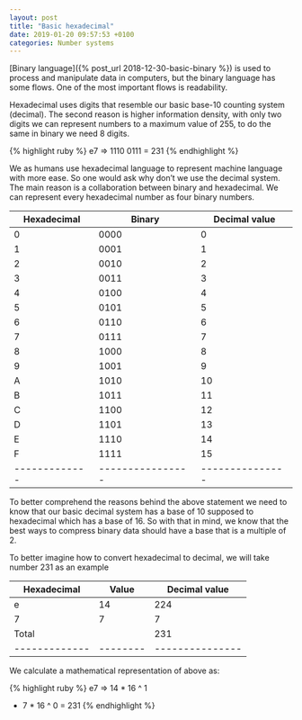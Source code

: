 ```yaml
---
layout: post
title: "Basic hexadecimal"
date: 2019-01-20 09:57:53 +0100
categories: Number systems
---
```

[Binary language]({% post_url 2018-12-30-basic-binary %}) is used to process and manipulate data in computers, but the binary language has some flows. One of the most important flows is readability.

Hexadecimal uses digits that resemble our basic base-10 counting system (decimal). The second reason is higher information density, with only two digits we can represent numbers to a maximum value of 255, to do the same in binary we need 8 digits.

{% highlight ruby %}
e7 => 1110 0111 = 231
{% endhighlight %}

We as humans use hexadecimal language to represent machine language with more ease. So one would ask why don’t we use the decimal system. The main reason is a collaboration between binary and hexadecimal. We can represent every hexadecimal number as four binary numbers.

<div class="table-wrapper" markdown="block">

| Hexadecimal | Binary         | Decimal value |
|-------------|----------------|---------------|
| 0           | 0000           | 0             |
| 1           | 0001           | 1             |
| 2           | 0010           | 2             |
| 3           | 0011           | 3             |
| 4           | 0100           | 4             |
| 5           | 0101           | 5             |
| 6           | 0110           | 6             |
| 7           | 0111           | 7             |
| 8           | 1000           | 8             |
| 9           | 1001           | 9             |
| A           | 1010           | 10            |
| B           | 1011           | 11            |
| C           | 1100           | 12            |
| D           | 1101           | 13            |
| E           | 1110           | 14            |
| F           | 1111           | 15            |
|-------------|----------------|---------------|

</div>

To better comprehend the reasons behind the above statement we need to know that our basic decimal system has a base of 10 supposed to hexadecimal which has a base of 16. So with that in mind, we know that the best ways to compress binary data should have a base that is a multiple of 2.

To better imagine how to convert hexadecimal to decimal, we will take number 231 as an example

<div class="table-wrapper" markdown="block">

| Hexadecimal | Value  | Decimal value |
|-------------|--------|---------------|
| e           | 14     | 224           |
| 7           | 7      | 7             |
| Total       |        | 231           |
|-------------|--------|---------------|

</div>

We calculate a mathematical representation of above as:

{% highlight ruby %}
e7
=>
14 * 16 ^ 1
+  7 * 16 ^ 0
= 231
{% endhighlight %}


